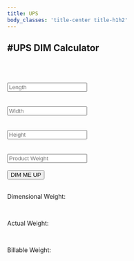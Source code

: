 ```yaml
---
title: UPS
body_classes: 'title-center title-h1h2'
---
```


#UPS DIM Calculator
------------------

<div class=grid-container>
    <div class=grid-item-1>
    <br><br><br>
    <input type="text" id="length" placeholder=Length value="">
    <br><br><br> 
    <input type="text" id="width" placeholder=Width value="">
    <br><br><br>
    <input type="text" id="height" placeholder=Height value="">
    <br><br><br>
    <input type="text" id="weight" placeholder='Product Weight' value="">
    <br>
    <br>
    <button onclick="addUp()">DIM ME UP</button>
    </div>
    <div class=grid-item-2>
    </br>
    <p class='weightnames'>Dimensional Weight:</p><p id=outcome></p>
    </div>
    <div class=grid-item-3>
    </br>
    <p class='weightnames'>Actual Weight: </p><p id=normalweight></p>
    </div>
    <div class=grid-item-4>
    </br>
    <p class='weightnames'>Billable Weight: </p><p id=billable-weight class=billable-weight></p>
    </div>
</div>

<script>

    function addUp(){
        var length = parseFloat(document.getElementById('length').value);
        var width = parseFloat(document.getElementById('width').value);
        var height = parseFloat(document.getElementById('height').value);
        var weight = parseFloat(document.getElementById('weight').value);
        var dim = Math.round((length * width * height)/ 139);
        document.getElementById('outcome').innerHTML = `${dim} lbs.`;
        document.getElementById('normalweight').innerHTML = `${weight} lbs.`;
        if(dim > weight){
            document.getElementById('billable-weight').innerHTML = `${dim} lbs.`;
        }
        else {
            document.getElementById('billable-weight').innerHTML = `${weight} lbs.`;
        };
    };
</script>
